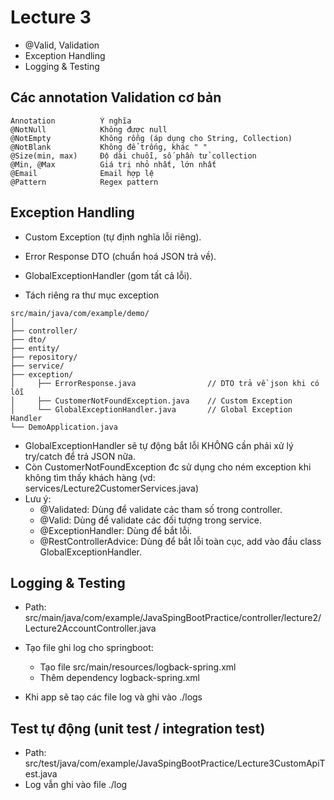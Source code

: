 # Lecture 3
- @‌Valid, Validation
- Exception Handling
- Logging & Testing

## Các annotation Validation cơ bản
```
Annotation	        Ý nghĩa
@NotNull	        Không được null
@NotEmpty	        Không rỗng (áp dụng cho String, Collection)
@NotBlank	        Không để trống, khác " "
@Size(min, max)	    Độ dài chuỗi, số phần tử collection
@Min, @Max	        Giá trị nhỏ nhất, lớn nhất
@Email	            Email hợp lệ
@Pattern	        Regex pattern
```

## Exception Handling
- Custom Exception (tự định nghĩa lỗi riêng).
- Error Response DTO (chuẩn hoá JSON trả về).
- GlobalExceptionHandler (gom tất cả lỗi).

- Tách riêng ra thư mục exception
```
src/main/java/com/example/demo/
│
├── controller/
├── dto/
├── entity/
├── repository/
├── service/
├── exception/
│     ├── ErrorResponse.java                // DTO trả về json khi có lỗi
│     ├── CustomerNotFoundException.java    // Custom Exception
│     └── GlobalExceptionHandler.java       // Global Exception Handler
└── DemoApplication.java
```
- GlobalExceptionHandler sẽ tự động bắt lỗi KHÔNG cần phải xử lý try/catch để trả JSON nữa.
- Còn CustomerNotFoundException đc sử dụng cho ném exception khi không tìm thấy khách hàng (vd: services/Lecture2CustomerServices.java)
- Lưu ý:
    - @Validated: Dùng để validate các tham số trong controller.
    - @Valid: Dùng để validate các đối tượng trong service.
    - @ExceptionHandler: Dùng để bắt lỗi.
    - @RestControllerAdvice: Dùng để bắt lỗi toàn cục, add vào đầu class GlobalExceptionHandler.

## Logging & Testing
- Path: src/main/java/com/example/JavaSpingBootPractice/controller/lecture2/Lecture2AccountController.java

- Tạo file ghi log cho springboot: 
    - Tạo file src/main/resources/logback-spring.xml
    - Thêm dependency logback-spring.xml
- Khi app sẽ taọ các file log và ghi vào ./logs

## Test tự động (unit test / integration test)
- Path: src/test/java/com/example/JavaSpingBootPractice/Lecture3CustomApiTest.java
- Log vẫn ghi vào file ./log